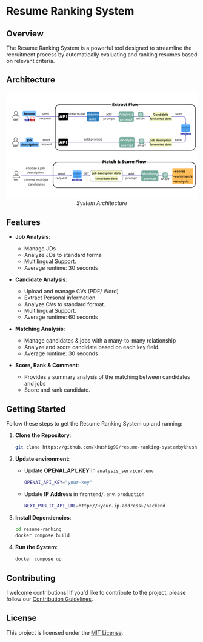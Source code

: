 # Resume Ranking System

## Overview

The Resume Ranking System is a powerful tool designed to streamline the recruitment process by automatically evaluating and ranking resumes based on relevant criteria.

## Architecture

<p align="center">
  <img src="./assets/architecture.png" alt="Architecture" />
  <br>
  <em>System Architecture</em>
</p>

## Features

- **Job Analysis**:

  - Manage JDs
  - Analyze JDs to standard forma
  - Multilingual Support.
  - Average runtime: 30 seconds

- **Candidate Analysis**:

  - Upload and manage CVs (PDF/ Word)
  - Extract Personal information.
  - Analyze CVs to standard format.
  - Multilingual Support.
  - Average runtime: 60 seconds

- **Matching Analysis**:

  - Manage candidates & jobs with a
    many-to-many relationship
  - Analyze and score candidate based
    on each key field.
  - Average runtime: 30 seconds

- **Score, Rank & Comment**:
  - Provides a summary analysis of the
    matching between candidates and
    jobs
  - Score and rank candidate.


## Getting Started

Follow these steps to get the Resume Ranking System up and running:

1. **Clone the Repository**:

   ```bash
   git clone https://github.com/khushig99/resume-ranking-systembykhushi
   ```

2. **Update environment**:

   - Update **OPENAI_API_KEY** in `analysis_service/.env`

     ```bash
     OPENAI_API_KEY="your-key"
     ```

   - Update **IP Address** in `frontend/.env.production`
     ```bash
     NEXT_PUBLIC_API_URL=http://<your-ip-address>/backend
     ```

3. **Install Dependencies**:

   ```bash
   cd resume-ranking
   docker compose build
   ```

4. **Run the System**:

   ```bash
   docker compose up
   ```

## Contributing

I welcome contributions! If you'd like to contribute to the project, please follow our [Contribution Guidelines](CONTRIBUTING.md).

## License

This project is licensed under the [MIT License](LICENSE).
